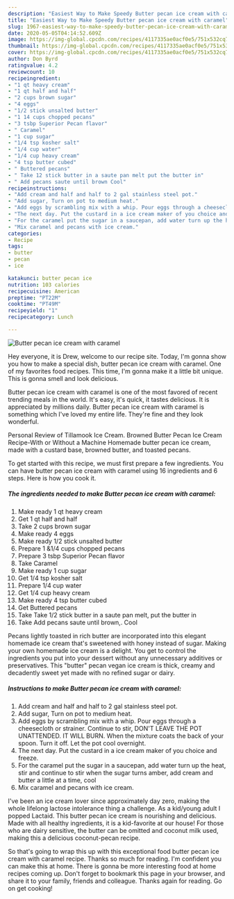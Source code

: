 ```yaml
---
description: "Easiest Way to Make Speedy Butter pecan ice cream with caramel"
title: "Easiest Way to Make Speedy Butter pecan ice cream with caramel"
slug: 1967-easiest-way-to-make-speedy-butter-pecan-ice-cream-with-caramel
date: 2020-05-05T04:14:52.609Z
image: https://img-global.cpcdn.com/recipes/4117335ae0acf0e5/751x532cq70/butter-pecan-ice-cream-with-caramel-recipe-main-photo.jpg
thumbnail: https://img-global.cpcdn.com/recipes/4117335ae0acf0e5/751x532cq70/butter-pecan-ice-cream-with-caramel-recipe-main-photo.jpg
cover: https://img-global.cpcdn.com/recipes/4117335ae0acf0e5/751x532cq70/butter-pecan-ice-cream-with-caramel-recipe-main-photo.jpg
author: Don Byrd
ratingvalue: 4.2
reviewcount: 10
recipeingredient:
- "1 qt heavy cream"
- "1 qt half and half"
- "2 cups brown sugar"
- "4 eggs"
- "1/2 stick unsalted butter"
- "1 14 cups chopped pecans"
- "3 tsbp Superior Pecan flavor"
- " Caramel"
- "1 cup sugar"
- "1/4 tsp kosher salt"
- "1/4 cup water"
- "1/4 cup heavy cream"
- "4 tsp butter cubed"
- " Buttered pecans"
- " Take 12 stick butter in a saute pan melt put the butter in"
- " Add pecans saute until brown Cool"
recipeinstructions:
- "Add cream and half and half to 2 gal stainless steel pot."
- "Add sugar, Turn on pot to medium heat."
- "Add eggs by scrambling mix with a whip. Pour eggs through a cheesecloth or strainer. Continue to stir, DON&#39;T LEAVE THE POT UNATTENDED. IT WILL BURN. When the mixture coats the back of your spoon. Turn it off. Let the pot cool overnight."
- "The next day. Put the custard in a ice cream maker of you choice and freeze."
- "For the caramel put the sugar in a saucepan, add water turn up the heat, stir and continue to stir when the sugar turns amber, add cream and butter a little at a time, cool"
- "Mix caramel and pecans with ice cream."
categories:
- Recipe
tags:
- butter
- pecan
- ice

katakunci: butter pecan ice 
nutrition: 103 calories
recipecuisine: American
preptime: "PT22M"
cooktime: "PT49M"
recipeyield: "1"
recipecategory: Lunch

---
```



![Butter pecan ice cream with caramel](https://img-global.cpcdn.com/recipes/4117335ae0acf0e5/751x532cq70/butter-pecan-ice-cream-with-caramel-recipe-main-photo.jpg)

Hey everyone, it is Drew, welcome to our recipe site. Today, I'm gonna show you how to make a special dish, butter pecan ice cream with caramel. One of my favorites food recipes. This time, I'm gonna make it a little bit unique. This is gonna smell and look delicious.

Butter pecan ice cream with caramel is one of the most favored of recent trending meals in the world. It's easy, it's quick, it tastes delicious. It is appreciated by millions daily. Butter pecan ice cream with caramel is something which I've loved my entire life. They're fine and they look wonderful.

Personal Review of Tillamook Ice Cream. Browned Butter Pecan Ice Cream Recipe-With or Without a Machine Homemade butter pecan ice cream, made with a custard base, browned butter, and toasted pecans.


To get started with this recipe, we must first prepare a few ingredients. You can have butter pecan ice cream with caramel using 16 ingredients and 6 steps. Here is how you cook it.

<!--inarticleads1-->

##### The ingredients needed to make Butter pecan ice cream with caramel:

1. Make ready 1 qt heavy cream
1. Get 1 qt half and half
1. Take 2 cups brown sugar
1. Make ready 4 eggs
1. Make ready 1/2 stick unsalted butter
1. Prepare 1 &amp;1/4 cups chopped pecans
1. Prepare 3 tsbp Superior Pecan flavor
1. Take  Caramel
1. Make ready 1 cup sugar
1. Get 1/4 tsp kosher salt
1. Prepare 1/4 cup water
1. Get 1/4 cup heavy cream
1. Make ready 4 tsp butter cubed
1. Get  Buttered pecans
1. Take  Take 1/2 stick butter in a saute pan melt, put the butter in
1. Take  Add pecans saute until brown,. Cool


Pecans lightly toasted in rich butter are incorporated into this elegant homemade ice cream that&#39;s sweetened with honey instead of sugar. Making your own homemade ice cream is a delight. You get to control the ingredients you put into your dessert without any unnecessary additives or preservatives. This &#34;butter&#34; pecan vegan ice cream is thick, creamy and decadently sweet yet made with no refined sugar or dairy. 

<!--inarticleads2-->

##### Instructions to make Butter pecan ice cream with caramel:

1. Add cream and half and half to 2 gal stainless steel pot.
1. Add sugar, Turn on pot to medium heat.
1. Add eggs by scrambling mix with a whip. Pour eggs through a cheesecloth or strainer. Continue to stir, DON&#39;T LEAVE THE POT UNATTENDED. IT WILL BURN. When the mixture coats the back of your spoon. Turn it off. Let the pot cool overnight.
1. The next day. Put the custard in a ice cream maker of you choice and freeze.
1. For the caramel put the sugar in a saucepan, add water turn up the heat, stir and continue to stir when the sugar turns amber, add cream and butter a little at a time, cool
1. Mix caramel and pecans with ice cream.


I&#39;ve been an ice cream lover since approximately day zero, making the whole lifelong lactose intolerance thing a challenge. As a kid/young adult I popped Lactaid. This butter pecan ice cream is nourishing and delicious. Made with all healthy ingredients, it is a kid-favorite at our house! For those who are dairy sensitive, the butter can be omitted and coconut milk used, making this a delicious coconut-pecan recipe. 

So that's going to wrap this up with this exceptional food butter pecan ice cream with caramel recipe. Thanks so much for reading. I'm confident you can make this at home. There is gonna be more interesting food at home recipes coming up. Don't forget to bookmark this page in your browser, and share it to your family, friends and colleague. Thanks again for reading. Go on get cooking!
